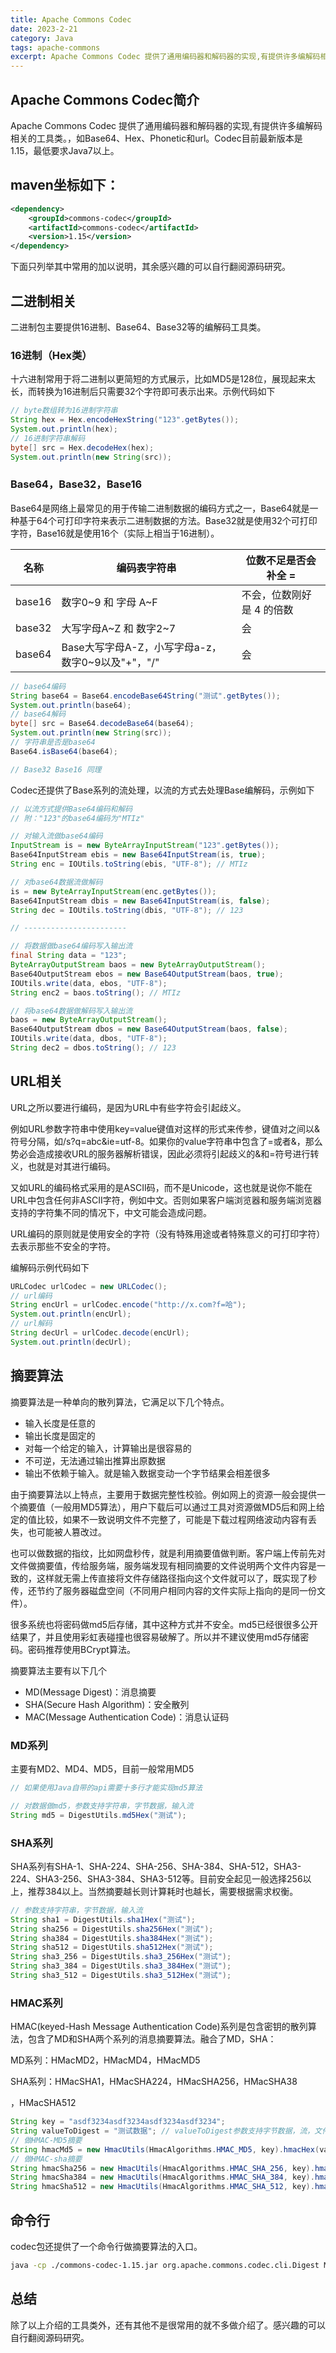 ```yaml
---
title: Apache Commons Codec
date: 2023-2-21
category: Java
tags: apache-commons
excerpt: Apache Commons Codec 提供了通用编码器和解码器的实现,有提供许多编解码相关的工具类。，如Base64、Hex、Phonetic和url。Codec目前最新版本是1.15，最低要求Java7以上。
---
```

## Apache Commons Codec简介

Apache Commons Codec 提供了通用编码器和解码器的实现,有提供许多编解码相关的工具类。，如Base64、Hex、Phonetic和url。Codec目前最新版本是1.15，最低要求Java7以上。



## maven坐标如下：



```xml
<dependency>
    <groupId>commons-codec</groupId>
    <artifactId>commons-codec</artifactId>
    <version>1.15</version>
</dependency>
```

下面只列举其中常用的加以说明，其余感兴趣的可以自行翻阅源码研究。



## 二进制相关



二进制包主要提供16进制、Base64、Base32等的编解码工具类。

### 16进制（Hex类）

十六进制常用于将二进制以更简短的方式展示，比如MD5是128位，展现起来太长，而转换为16进制后只需要32个字符即可表示出来。示例代码如下

```java
// byte数组转为16进制字符串
String hex = Hex.encodeHexString("123".getBytes());
System.out.println(hex);
// 16进制字符串解码
byte[] src = Hex.decodeHex(hex);
System.out.println(new String(src));
```



### Base64，Base32，Base16

Base64是网络上最常见的用于传输二进制数据的编码方式之一，Base64就是一种基于64个可打印字符来表示二进制数据的方法。Base32就是使用32个可打印字符，Base16就是使用16个（实际上相当于16进制）。

| 名称   | 编码表字符串                                      | 位数不足是否会补全 =      |
| ------ | ------------------------------------------------- | ------------------------- |
| base16 | 数字0~9 和 字母 A~F                               | 不会，位数刚好是 4 的倍数 |
| base32 | 大写字母A~Z 和 数字2~7                            | 会                        |
| base64 | Base大写字母A-Z，小写字母a-z，数字0~9以及"+"，"/" | 会                        |

```java
// base64编码
String base64 = Base64.encodeBase64String("测试".getBytes());
System.out.println(base64);
// base64解码
byte[] src = Base64.decodeBase64(base64);
System.out.println(new String(src));
// 字符串是否是base64
Base64.isBase64(base64);

// Base32 Base16 同理
```

Codec还提供了Base系列的流处理，以流的方式去处理Base编解码，示例如下

```java
// 以流方式提供Base64编码和解码
// 附："123"的base64编码为"MTIz"

// 对输入流做base64编码
InputStream is = new ByteArrayInputStream("123".getBytes());
Base64InputStream ebis = new Base64InputStream(is, true);
String enc = IOUtils.toString(ebis, "UTF-8"); // MTIz

// 对base64数据流做解码
is = new ByteArrayInputStream(enc.getBytes());
Base64InputStream dbis = new Base64InputStream(is, false);
String dec = IOUtils.toString(dbis, "UTF-8"); // 123

// -----------------------

// 将数据做base64编码写入输出流
final String data = "123";
ByteArrayOutputStream baos = new ByteArrayOutputStream();
Base64OutputStream ebos = new Base64OutputStream(baos, true);
IOUtils.write(data, ebos, "UTF-8");
String enc2 = baos.toString(); // MTIz

// 将base64数据做解码写入输出流
baos = new ByteArrayOutputStream();
Base64OutputStream dbos = new Base64OutputStream(baos, false);
IOUtils.write(data, dbos, "UTF-8");
String dec2 = dbos.toString(); // 123
```



## URL相关

URL之所以要进行编码，是因为URL中有些字符会引起歧义。

例如URL参数字符串中使用key=value键值对这样的形式来传参，键值对之间以&符号分隔，如/s?q=abc&ie=utf-8。如果你的value字符串中包含了=或者&，那么势必会造成接收URL的服务器解析错误，因此必须将引起歧义的&和=符号进行转义，也就是对其进行编码。

又如URL的编码格式采用的是ASCII码，而不是Unicode，这也就是说你不能在URL中包含任何非ASCII字符，例如中文。否则如果客户端浏览器和服务端浏览器支持的字符集不同的情况下，中文可能会造成问题。

URL编码的原则就是使用安全的字符（没有特殊用途或者特殊意义的可打印字符）去表示那些不安全的字符。

编解码示例代码如下

```java
URLCodec urlCodec = new URLCodec();
// url编码
String encUrl = urlCodec.encode("http://x.com?f=哈");
System.out.println(encUrl);
// url解码
String decUrl = urlCodec.decode(encUrl);
System.out.println(decUrl);
```



## 摘要算法

摘要算法是一种单向的散列算法，它满足以下几个特点。

- 输入长度是任意的
- 输出长度是固定的
- 对每一个给定的输入，计算输出是很容易的
- 不可逆，无法通过输出推算出原数据
- 输出不依赖于输入。就是输入数据变动一个字节结果会相差很多

由于摘要算法以上特点，主要用于数据完整性校验。例如网上的资源一般会提供一个摘要值（一般用MD5算法），用户下载后可以通过工具对资源做MD5后和网上给定的值比较，如果不一致说明文件不完整了，可能是下载过程网络波动内容有丢失，也可能被人篡改过。

也可以做数据的指纹，比如网盘秒传，就是利用摘要值做判断。客户端上传前先对文件做摘要值，传给服务端，服务端发现有相同摘要的文件说明两个文件内容是一致的，这样就无需上传直接将文件存储路径指向这个文件就可以了，既实现了秒传，还节约了服务器磁盘空间（不同用户相同内容的文件实际上指向的是同一份文件）。

很多系统也将密码做md5后存储，其中这种方式并不安全。md5已经很很多公开结果了，并且使用彩虹表碰撞也很容易破解了。所以并不建议使用md5存储密码。密码推荐使用BCrypt算法。

摘要算法主要有以下几个

- MD(Message Digest)：消息摘要
- SHA(Secure Hash Algorithm)：安全散列
- MAC(Message Authentication Code)：消息认证码

### MD系列

主要有MD2、MD4、MD5，目前一般常用MD5

```java
// 如果使用Java自带的api需要十多行才能实现md5算法

// 对数据做md5，参数支持字符串，字节数据，输入流
String md5 = DigestUtils.md5Hex("测试");
```

### SHA系列

SHA系列有SHA-1、SHA-224、SHA-256、SHA-384、SHA-512，SHA3-224、SHA3-256、SHA3-384、SHA3-512等。目前安全起见一般选择256以上，推荐384以上。当然摘要越长则计算耗时也越长，需要根据需求权衡。

```java
// 参数支持字符串，字节数据，输入流
String sha1 = DigestUtils.sha1Hex("测试");
String sha256 = DigestUtils.sha256Hex("测试");
String sha384 = DigestUtils.sha384Hex("测试");
String sha512 = DigestUtils.sha512Hex("测试");
String sha3_256 = DigestUtils.sha3_256Hex("测试");
String sha3_384 = DigestUtils.sha3_384Hex("测试");
String sha3_512 = DigestUtils.sha3_512Hex("测试");
```

### HMAC系列

HMAC(keyed-Hash Message Authentication Code)系列是包含密钥的散列算法，包含了MD和SHA两个系列的消息摘要算法。融合了MD，SHA：

MD系列：HMacMD2，HMacMD4，HMacMD5

SHA系列：HMacSHA1，HMacSHA224，HMacSHA256，HMacSHA38

，HMacSHA512

```java
String key = "asdf3234asdf3234asdf3234asdf3234";
String valueToDigest = "测试数据"; // valueToDigest参数支持字节数据，流，文件等
// 做HMAC-MD5摘要
String hmacMd5 = new HmacUtils(HmacAlgorithms.HMAC_MD5, key).hmacHex(valueToDigest);
// 做HMAC-sha摘要
String hmacSha256 = new HmacUtils(HmacAlgorithms.HMAC_SHA_256, key).hmacHex(valueToDigest);
String hmacSha384 = new HmacUtils(HmacAlgorithms.HMAC_SHA_384, key).hmacHex(valueToDigest);
String hmacSha512 = new HmacUtils(HmacAlgorithms.HMAC_SHA_512, key).hmacHex(valueToDigest);
```



## 命令行

codec包还提供了一个命令行做摘要算法的入口。

```bash
java -cp ./commons-codec-1.15.jar org.apache.commons.codec.cli.Digest MD5 123
```



## 总结

除了以上介绍的工具类外，还有其他不是很常用的就不多做介绍了。感兴趣的可以自行翻阅源码研究。